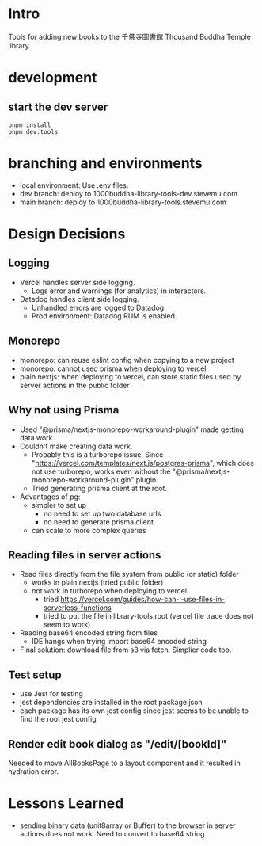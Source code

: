 # Intro

Tools for adding new books to the 千佛寺圖書館 Thousand Buddha Temple library.

# development

## start the dev server

```
pnpm install
pnpm dev:tools
```

# branching and environments

* local environment: Use .env files.
* dev branch: deploy to 1000buddha-library-tools-dev.stevemu.com
* main branch: deploy to 1000buddha-library-tools.stevemu.com

# Design Decisions

## Logging

* Vercel handles server side logging.
  * Logs error and warnings (for analytics) in interactors.
* Datadog handles client side logging.
  * Unhandled errors are logged to Datadog.
  * Prod environment: Datadog RUM is enabled.

## Monorepo

* monorepo: can reuse eslint config when copying to a new project
* monorepo: cannot used prisma when deploying to vercel
* plain nextjs: when deploying to vercel, can store static files used by server actions in the public folder

## Why not using Prisma

* Used "@prisma/nextjs-monorepo-workaround-plugin" made getting data work.
* Couldn't make creating data work.
  * Probably this is a turborepo issue. Since "https://vercel.com/templates/next.js/postgres-prisma", which does not use turborepo, works even without the "@prisma/nextjs-monorepo-workaround-plugin" plugin.
  * Tried generating prisma client at the root.
* Advantages of pg:
  * simpler to set up
    * no need to set up two database urls
    * no need to generate prisma client
  * can scale to more complex queries

## Reading files in server actions

* Read files directly from the file system from public (or static) folder
  * works in plain nextjs (tried public folder)
  * not work in turborepo when deploying to vercel
    * tried https://vercel.com/guides/how-can-i-use-files-in-serverless-functions
    * tried to put the file in library-tools root (vercel file trace does not seem to work)
* Reading base64 encoded string from files
  * IDE hangs when trying import base64 encoded string
* Final solution: download file from s3 via fetch. Simplier code too.

## Test setup

* use Jest for testing
* jest dependencies are installed in the root package.json
* each package has its own jest config since jest seems to be unable to find the root jest config

## Render edit book dialog as "/edit/[bookId]"

Needed to move AllBooksPage to a layout component and it resulted in hydration error.

# Lessons Learned

* sending binary data (unit8array or Buffer) to the browser in server actions does not work. Need to convert to base64 string.
